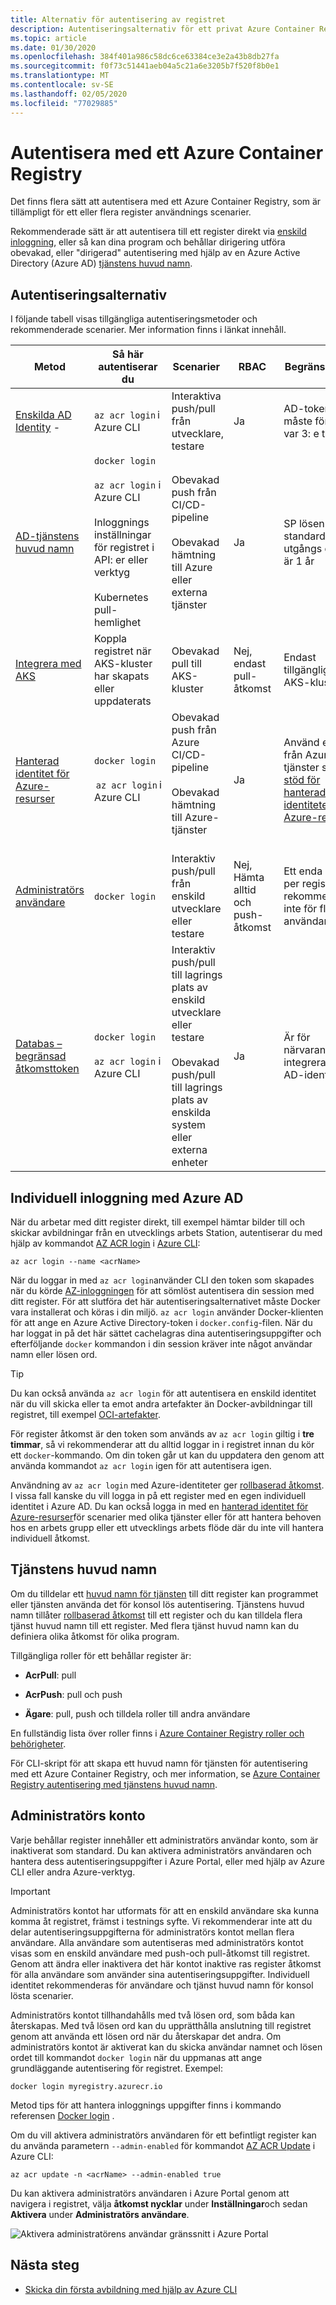 ```yaml
---
title: Alternativ för autentisering av registret
description: Autentiseringsalternativ för ett privat Azure Container Registry, inklusive att logga in med en Azure Active Directory identitet, med hjälp av tjänstens huvud namn och med valfria administratörs behörighet.
ms.topic: article
ms.date: 01/30/2020
ms.openlocfilehash: 384f401a986c58dc6ce63384ce3e2a43b8db27fa
ms.sourcegitcommit: f0f73c51441aeb04a5c21a6e3205b7f520f8b0e1
ms.translationtype: MT
ms.contentlocale: sv-SE
ms.lasthandoff: 02/05/2020
ms.locfileid: "77029885"
---
```

# <a name="authenticate-with-an-azure-container-registry"></a>Autentisera med ett Azure Container Registry

Det finns flera sätt att autentisera med ett Azure Container Registry, som är tillämpligt för ett eller flera register användnings scenarier.

Rekommenderade sätt är att autentisera till ett register direkt via [enskild inloggning](#individual-login-with-azure-ad), eller så kan dina program och behållar dirigering utföra obevakad, eller "dirigerad" autentisering med hjälp av en Azure Active Directory (Azure AD) [tjänstens huvud namn](#service-principal).

## <a name="authentication-options"></a>Autentiseringsalternativ

I följande tabell visas tillgängliga autentiseringsmetoder och rekommenderade scenarier. Mer information finns i länkat innehåll.

| Metod                               | Så här autentiserar du                                           | Scenarier                                                            | RBAC                             | Begränsningar                                |
|---------------------------------------|-------------------------------------------------------|---------------------------------------------------------------------|----------------------------------|--------------------------------------------|
| [Enskilda AD Identity](#individual-login-with-azure-ad) -                | `az acr login` i Azure CLI                             | Interaktiva push/pull från utvecklare, testare                                    | Ja                              | AD-token måste förnyas var 3: e timme     |
| [AD-tjänstens huvud namn](#service-principal)                  | `docker login`<br/><br/>`az acr login` i Azure CLI<br/><br/> Inloggnings inställningar för registret i API: er eller verktyg<br/><br/> Kubernetes pull-hemlighet                                           | Obevakad push från CI/CD-pipeline<br/><br/> Obevakad hämtning till Azure eller externa tjänster  | Ja                              | SP lösen ordets standard utgångs datum är 1 år       |                                                           
| [Integrera med AKS](../aks/cluster-container-registry-integration.md?toc=/azure/container-registry/toc.json&bc=/azure/container-registry/breadcrumb/toc.json)                    | Koppla registret när AKS-kluster har skapats eller uppdaterats  | Obevakad pull till AKS-kluster                                                  | Nej, endast pull-åtkomst             | Endast tillgängligt med AKS-kluster            |
| [Hanterad identitet för Azure-resurser](container-registry-authentication-managed-identity.md)  | `docker login`<br/><br/> `az acr login` i Azure CLI                                       | Obevakad push från Azure CI/CD-pipeline<br/><br/> Obevakad hämtning till Azure-tjänster<br/><br/>   | Ja                              | Använd endast från Azure-tjänster som har [stöd för hanterade identiteter för Azure-resurser](../active-directory/managed-identities-azure-resources/services-support-managed-identities.md#azure-services-that-support-managed-identities-for-azure-resources)              |
| [Administratörs användare](#admin-account)                            | `docker login`                                          | Interaktiv push/pull från enskild utvecklare eller testare                           | Nej, Hämta alltid och push-åtkomst  | Ett enda konto per register, rekommenderas inte för flera användare         |
| [Databas – begränsad åtkomsttoken](container-registry-repository-scoped-permissions.md)               | `docker login`<br/><br/>`az acr login` i Azure CLI   | Interaktiv push/pull till lagrings plats av enskild utvecklare eller testare<br/><br/> Obevakad push/pull till lagrings plats av enskilda system eller externa enheter                  | Ja                              | Är för närvarande inte integrerat med AD-identitet  |

## <a name="individual-login-with-azure-ad"></a>Individuell inloggning med Azure AD

När du arbetar med ditt register direkt, till exempel hämtar bilder till och skickar avbildningar från en utvecklings arbets Station, autentiserar du med hjälp av kommandot [AZ ACR login](/cli/azure/acr?view=azure-cli-latest#az-acr-login) i [Azure CLI](/cli/azure/install-azure-cli):

```azurecli
az acr login --name <acrName>
```

När du loggar in med `az acr login`använder CLI den token som skapades när du körde [AZ-inloggningen](/cli/azure/reference-index#az-login) för att sömlöst autentisera din session med ditt register. För att slutföra det här autentiseringsalternativet måste Docker vara installerat och köras i din miljö. `az acr login` använder Docker-klienten för att ange en Azure Active Directory-token i `docker.config`-filen. När du har loggat in på det här sättet cachelagras dina autentiseringsuppgifter och efterföljande `docker` kommandon i din session kräver inte något användar namn eller lösen ord.

> [!TIP]
> Du kan också använda `az acr login` för att autentisera en enskild identitet när du vill skicka eller ta emot andra artefakter än Docker-avbildningar till registret, till exempel [OCI-artefakter](container-registry-oci-artifacts.md).  


För register åtkomst är den token som används av `az acr login` giltig i **tre timmar**, så vi rekommenderar att du alltid loggar in i registret innan du kör ett `docker`-kommando. Om din token går ut kan du uppdatera den genom att använda kommandot `az acr login` igen för att autentisera igen. 

Användning av `az acr login` med Azure-identiteter ger [rollbaserad åtkomst](../role-based-access-control/role-assignments-portal.md). I vissa fall kanske du vill logga in på ett register med en egen individuell identitet i Azure AD. Du kan också logga in med en [hanterad identitet för Azure-resurser](container-registry-authentication-managed-identity.md)för scenarier med olika tjänster eller för att hantera behoven hos en arbets grupp eller ett utvecklings arbets flöde där du inte vill hantera individuell åtkomst.

## <a name="service-principal"></a>Tjänstens huvud namn

Om du tilldelar ett [huvud namn för tjänsten](../active-directory/develop/app-objects-and-service-principals.md) till ditt register kan programmet eller tjänsten använda det för konsol lös autentisering. Tjänstens huvud namn tillåter [rollbaserad åtkomst](../role-based-access-control/role-assignments-portal.md) till ett register och du kan tilldela flera tjänst huvud namn till ett register. Med flera tjänst huvud namn kan du definiera olika åtkomst för olika program.

Tillgängliga roller för ett behållar register är:

* **AcrPull**: pull

* **AcrPush**: pull och push

* **Ägare**: pull, push och tilldela roller till andra användare

En fullständig lista över roller finns i [Azure Container Registry roller och behörigheter](container-registry-roles.md).

För CLI-skript för att skapa ett huvud namn för tjänsten för autentisering med ett Azure Container Registry, och mer information, se [Azure Container Registry autentisering med tjänstens huvud namn](container-registry-auth-service-principal.md).

## <a name="admin-account"></a>Administratörs konto

Varje behållar register innehåller ett administratörs användar konto, som är inaktiverat som standard. Du kan aktivera administratörs användaren och hantera dess autentiseringsuppgifter i Azure Portal, eller med hjälp av Azure CLI eller andra Azure-verktyg.

> [!IMPORTANT]
> Administratörs kontot har utformats för att en enskild användare ska kunna komma åt registret, främst i testnings syfte. Vi rekommenderar inte att du delar autentiseringsuppgifterna för administratörs kontot mellan flera användare. Alla användare som autentiseras med administratörs kontot visas som en enskild användare med push-och pull-åtkomst till registret. Genom att ändra eller inaktivera det här kontot inaktive ras register åtkomst för alla användare som använder sina autentiseringsuppgifter. Individuell identitet rekommenderas för användare och tjänst huvud namn för konsol lösta scenarier.
>

Administratörs kontot tillhandahålls med två lösen ord, som båda kan återskapas. Med två lösen ord kan du upprätthålla anslutning till registret genom att använda ett lösen ord när du återskapar det andra. Om administratörs kontot är aktiverat kan du skicka användar namnet och lösen ordet till kommandot `docker login` när du uppmanas att ange grundläggande autentisering för registret. Exempel:

```
docker login myregistry.azurecr.io 
```

Metod tips för att hantera inloggnings uppgifter finns i kommando referensen [Docker login](https://docs.docker.com/engine/reference/commandline/login/) .

Om du vill aktivera administratörs användaren för ett befintligt register kan du använda parametern `--admin-enabled` för kommandot [AZ ACR Update](/cli/azure/acr?view=azure-cli-latest#az-acr-update) i Azure CLI:

```azurecli
az acr update -n <acrName> --admin-enabled true
```

Du kan aktivera administratörs användaren i Azure Portal genom att navigera i registret, välja **åtkomst nycklar** under **Inställningar**och sedan **Aktivera** under **Administratörs användare**.

![Aktivera administratörens användar gränssnitt i Azure Portal][auth-portal-01]

## <a name="next-steps"></a>Nästa steg

* [Skicka din första avbildning med hjälp av Azure CLI](container-registry-get-started-azure-cli.md)

<!-- IMAGES -->
[auth-portal-01]: ./media/container-registry-authentication/auth-portal-01.png
